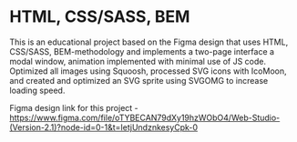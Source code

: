 # HTML, CSS/SASS, BEM
This is an educational  project based on the Figma design that uses HTML, CSS/SASS, BEM-methodology and implements a two-page interface a modal window, animation implemented with minimal use of JS code.  Optimized all images using Squoosh, processed SVG icons with IcoMoon, and created and optimized an SVG sprite using SVGOMG to increase loading speed.

Figma design link for this project - https://www.figma.com/file/oTYBECAN79dXy19hzWObO4/Web-Studio-(Version-2.1)?node-id=0-1&t=IetjUndznkesyCpk-0

